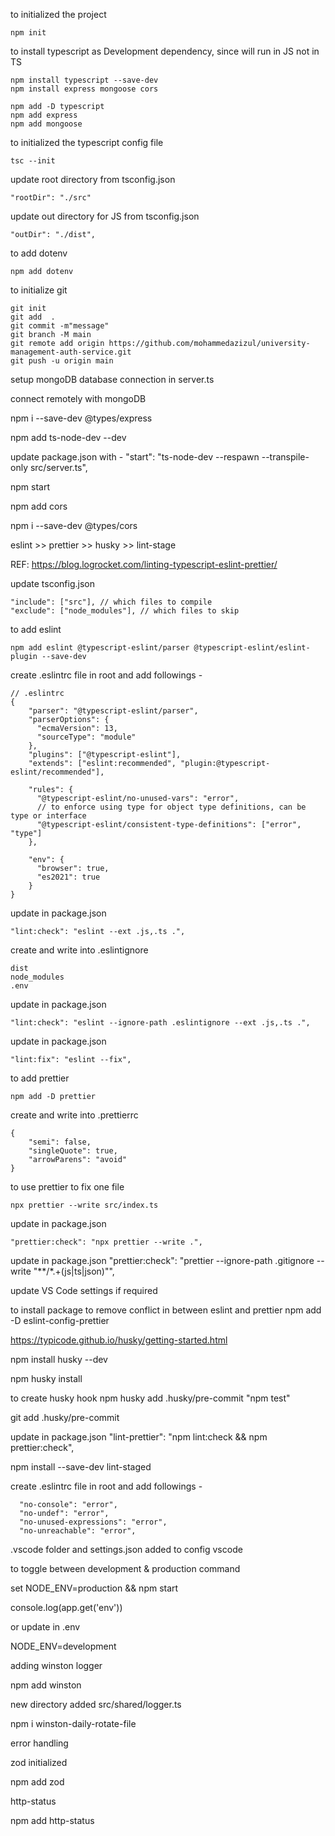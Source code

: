 to initialized the project
```
npm init
```
to install typescript as Development dependency, since will run in JS not in TS
```
npm install typescript --save-dev
npm install express mongoose cors

npm add -D typescript
npm add express
npm add mongoose
```
to initialized the typescript config file
```
tsc --init
```
update root directory from tsconfig.json
```
"rootDir": "./src"
```
update out directory for JS from tsconfig.json
```
"outDir": "./dist", 
```
to add dotenv
```
npm add dotenv
```
to initialize git
```
git init 
git add  .
git commit -m"message"
git branch -M main
git remote add origin https://github.com/mohammedazizul/university-management-auth-service.git
git push -u origin main
```
setup mongoDB database connection in server.ts

connect remotely with mongoDB

npm i --save-dev @types/express

npm add ts-node-dev --dev

update package.json with - 
"start": "ts-node-dev --respawn --transpile-only src/server.ts",

npm start

npm add cors

npm i --save-dev @types/cors

eslint >> prettier >> husky >> lint-stage

REF: https://blog.logrocket.com/linting-typescript-eslint-prettier/

update tsconfig.json
```
"include": ["src"], // which files to compile
"exclude": ["node_modules"], // which files to skip
```

to add eslint
```
npm add eslint @typescript-eslint/parser @typescript-eslint/eslint-plugin --save-dev
```

create .eslintrc file in root and add followings - 
```
// .eslintrc
{
    "parser": "@typescript-eslint/parser",
    "parserOptions": {
      "ecmaVersion": 13,
      "sourceType": "module"
    },
    "plugins": ["@typescript-eslint"],
    "extends": ["eslint:recommended", "plugin:@typescript-eslint/recommended"],
  
    "rules": {
      "@typescript-eslint/no-unused-vars": "error",
      // to enforce using type for object type definitions, can be type or interface 
      "@typescript-eslint/consistent-type-definitions": ["error", "type"]
    },
  
    "env": {
      "browser": true,
      "es2021": true
    }
}
```

update in package.json
```
"lint:check": "eslint --ext .js,.ts .",
```

create and write into .eslintignore
```
dist
node_modules
.env
```

update in package.json
```
"lint:check": "eslint --ignore-path .eslintignore --ext .js,.ts .",
```

update in package.json
```
"lint:fix": "eslint --fix",
```

to add prettier
```
npm add -D prettier
```

create and write into .prettierrc
```
{
    "semi": false,
    "singleQuote": true, 
    "arrowParens": "avoid"
}
```

to use prettier to fix one file
```
npx prettier --write src/index.ts
```

update in package.json
```
"prettier:check": "npx prettier --write .",
```

update in package.json
"prettier:check": "prettier --ignore-path .gitignore --write \"**/*.+(js|ts|json)\"",

update VS Code settings if required


to install package to remove conflict in between eslint and prettier
npm add -D eslint-config-prettier


https://typicode.github.io/husky/getting-started.html

npm install husky --dev

npm husky install

to create husky hook
npm husky add .husky/pre-commit "npm test"

git add .husky/pre-commit

update in package.json
"lint-prettier": "npm lint:check && npm prettier:check",

npm install --save-dev lint-staged

create .eslintrc file in root and add followings - 
```
  "no-console": "error",
  "no-undef": "error",
  "no-unused-expressions": "error",
  "no-unreachable": "error",
```

.vscode folder and settings.json added to config vscode

to toggle between development & production command

set NODE_ENV=production && npm start

console.log(app.get('env'))

or update in .env 

NODE_ENV=development

adding winston logger

npm add winston

new directory added src/shared/logger.ts

npm i winston-daily-rotate-file

error handling 

zod initialized

npm add zod

http-status

npm add http-status